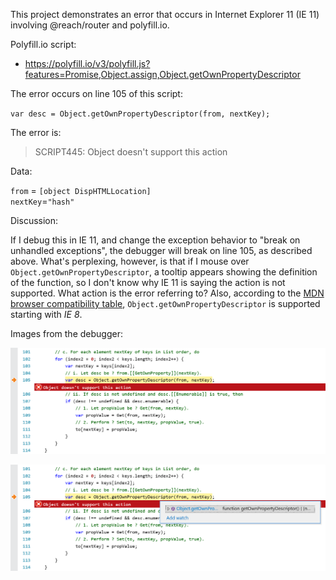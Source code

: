 This project demonstrates an error that occurs in Internet Explorer 11 (IE 11) involving @reach/router and polyfill.io.

Polyfill.io script:

-   https://polyfill.io/v3/polyfill.js?features=Promise,Object.assign,Object.getOwnPropertyDescriptor

The error occurs on line 105 of this script:

`var desc = Object.getOwnPropertyDescriptor(from, nextKey);`

The error is:

> SCRIPT445: Object doesn't support this action

Data:

`from` = `[object DispHTMLLocation]`  
`nextKey`=`"hash"`

Discussion:

If I debug this in IE 11, and change the exception behavior to "break on unhandled exceptions", the debugger will break on line 105, as described above. What's perplexing, however, is that if I mouse over `Object.getOwnPropertyDescriptor`, a tooltip appears showing the definition of the function, so I don't know why IE 11 is saying the action is not supported. What action is the error referring to? Also, according to the [MDN browser compatibility table](https://developer.mozilla.org/en-US/docs/Web/JavaScript/Reference/Global_Objects/Object/getOwnPropertyDescriptor#Browser_compatibility), `Object.getOwnPropertyDescriptor` is supported starting with _IE 8_.

Images from the debugger:

![debugger showing error](debugger-error.png)

![debugger showing error + tooltip on mouseover](debugger-error-tooltip.png)

